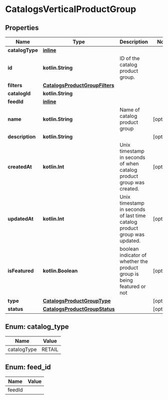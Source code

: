 
# CatalogsVerticalProductGroup

## Properties
Name | Type | Description | Notes
------------ | ------------- | ------------- | -------------
**catalogType** | [**inline**](#CatalogType) |  | 
**id** | **kotlin.String** | ID of the catalog product group. | 
**filters** | [**CatalogsProductGroupFilters**](CatalogsProductGroupFilters.md) |  | 
**catalogId** | **kotlin.String** |  | 
**feedId** | [**inline**](#FeedId) |  | 
**name** | **kotlin.String** | Name of catalog product group |  [optional]
**description** | **kotlin.String** |  |  [optional]
**createdAt** | **kotlin.Int** | Unix timestamp in seconds of when catalog product group was created. |  [optional]
**updatedAt** | **kotlin.Int** | Unix timestamp in seconds of last time catalog product group was updated. |  [optional]
**isFeatured** | **kotlin.Boolean** | boolean indicator of whether the product group is being featured or not |  [optional]
**type** | [**CatalogsProductGroupType**](CatalogsProductGroupType.md) |  |  [optional]
**status** | [**CatalogsProductGroupStatus**](CatalogsProductGroupStatus.md) |  |  [optional]


<a id="CatalogType"></a>
## Enum: catalog_type
Name | Value
---- | -----
catalogType | RETAIL


<a id="FeedId"></a>
## Enum: feed_id
Name | Value
---- | -----
feedId | 



